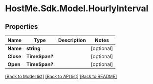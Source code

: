 # HostMe.Sdk.Model.HourlyInterval
## Properties

Name | Type | Description | Notes
------------ | ------------- | ------------- | -------------
**Name** | **string** |  | [optional] 
**Close** | **TimeSpan?** |  | [optional] 
**Open** | **TimeSpan?** |  | [optional] 

[[Back to Model list]](../README.md#documentation-for-models) [[Back to API list]](../README.md#documentation-for-api-endpoints) [[Back to README]](../README.md)

